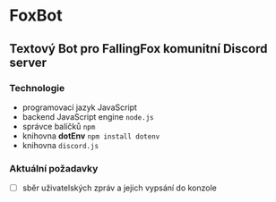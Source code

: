 # FoxBot
## Textový Bot pro FallingFox komunitní Discord server

### Technologie
* programovací jazyk JavaScript
* backend JavaScript engine `node.js`
* správce balíčků `npm`
* knihovna **dotEnv**
`npm install dotenv`
* knihovna `discord.js`

### Aktuální požadavky
- [ ] sběr uživatelských zpráv a jejich vypsání do konzole
